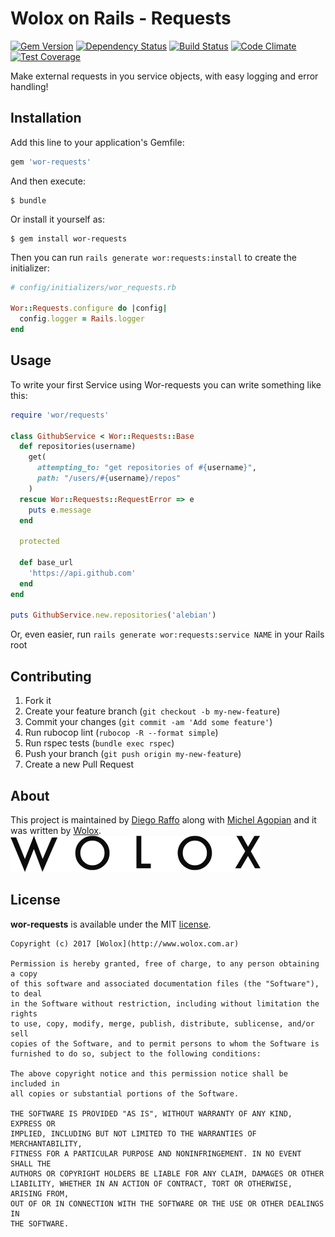 # Wolox on Rails - Requests
[![Gem Version](https://badge.fury.io/rb/wor-requests.svg)](https://badge.fury.io/rb/wor-requests)
[![Dependency Status](https://gemnasium.com/badges/github.com/Wolox/wor-requests.svg)](https://gemnasium.com/github.com/Wolox/wor-requests)
[![Build Status](https://travis-ci.org/Wolox/wor-requests.svg)](https://travis-ci.org/Wolox/wor-requests)
[![Code Climate](https://codeclimate.com/github/Wolox/wor-requests/badges/gpa.svg)](https://codeclimate.com/github/Wolox/wor-requests)
[![Test Coverage](https://codeclimate.com/github/Wolox/wor-requests/badges/coverage.svg)](https://codeclimate.com/github/Wolox/wor-requests/coverage)

Make external requests in you service objects, with easy logging and error handling!

## Installation

Add this line to your application's Gemfile:

```ruby
gem 'wor-requests'
```

And then execute:

    $ bundle

Or install it yourself as:

    $ gem install wor-requests

Then you can run `rails generate wor:requests:install` to create the initializer:

```ruby
# config/initializers/wor_requests.rb

Wor::Requests.configure do |config|
  config.logger = Rails.logger
end
```

## Usage

To write your first Service using Wor-requests you can write something like this:

```ruby
require 'wor/requests'

class GithubService < Wor::Requests::Base
  def repositories(username)
    get(
      attempting_to: "get repositories of #{username}",
      path: "/users/#{username}/repos"
    )
  rescue Wor::Requests::RequestError => e
    puts e.message
  end

  protected

  def base_url
    'https://api.github.com'
  end
end

puts GithubService.new.repositories('alebian')
```

Or, even easier, run `rails generate wor:requests:service NAME` in your Rails root

## Contributing

1. Fork it
2. Create your feature branch (`git checkout -b my-new-feature`)
3. Commit your changes (`git commit -am 'Add some feature'`)
4. Run rubocop lint (`rubocop -R --format simple`)
5. Run rspec tests (`bundle exec rspec`)
6. Push your branch (`git push origin my-new-feature`)
7. Create a new Pull Request

## About ##

This project is maintained by [Diego Raffo](https://github.com/enanodr) along with [Michel Agopian](https://github.com/mishuagopian) and it was written by [Wolox](http://www.wolox.com.ar).
![Wolox](https://raw.githubusercontent.com/Wolox/press-kit/master/logos/logo_banner.png)

## License

**wor-requests** is available under the MIT [license](https://raw.githubusercontent.com/Wolox/wor-requests/master/LICENSE.md).

    Copyright (c) 2017 [Wolox](http://www.wolox.com.ar)

    Permission is hereby granted, free of charge, to any person obtaining a copy
    of this software and associated documentation files (the "Software"), to deal
    in the Software without restriction, including without limitation the rights
    to use, copy, modify, merge, publish, distribute, sublicense, and/or sell
    copies of the Software, and to permit persons to whom the Software is
    furnished to do so, subject to the following conditions:

    The above copyright notice and this permission notice shall be included in
    all copies or substantial portions of the Software.

    THE SOFTWARE IS PROVIDED "AS IS", WITHOUT WARRANTY OF ANY KIND, EXPRESS OR
    IMPLIED, INCLUDING BUT NOT LIMITED TO THE WARRANTIES OF MERCHANTABILITY,
    FITNESS FOR A PARTICULAR PURPOSE AND NONINFRINGEMENT. IN NO EVENT SHALL THE
    AUTHORS OR COPYRIGHT HOLDERS BE LIABLE FOR ANY CLAIM, DAMAGES OR OTHER
    LIABILITY, WHETHER IN AN ACTION OF CONTRACT, TORT OR OTHERWISE, ARISING FROM,
    OUT OF OR IN CONNECTION WITH THE SOFTWARE OR THE USE OR OTHER DEALINGS IN
    THE SOFTWARE.
